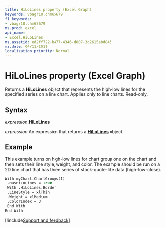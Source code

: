 ```yaml
---
title: HiLoLines property (Excel Graph)
keywords: vbagr10.chm65679
f1_keywords:
- vbagr10.chm65679
ms.prod: excel
api_name:
- Excel.HiLoLines
ms.assetid: ed2ff722-b477-4346-d807-3d2615abd845
ms.date: 04/11/2019
localization_priority: Normal
---
```



# HiLoLines property (Excel Graph)

Returns a **HiLoLines** object that represents the high-low lines for the specified series on a line chart. Applies only to line charts. Read-only.

## Syntax

_expression_.**HiLoLines**

_expression_ An expression that returns a **[HiLoLines](Excel.HiLoLines-graph-object.md)** object.

## Example

This example turns on high-low lines for chart group one on the chart and then sets their line style, weight, and color. The example should be run on a 2D line chart that has three series of stock-quote-like data (high-low-close).

```vb
With myChart.ChartGroups(1) 
 .HasHiLoLines = True 
 With .HiLoLines.Border 
 .LineStyle = xlThin 
 .Weight = xlMedium 
 .ColorIndex = 3 
 End With 
End With
```

[!include[Support and feedback](~/includes/feedback-boilerplate.md)]